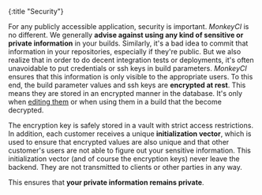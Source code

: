 {:title "Security"}

For any publicly accessible application, security is important.  *MonkeyCI* is no different.
We generally **advise against using any kind of sensitive or private information** in your builds.
Similarly, it's a bad idea to commit that information in your repositories, especially if
they're public.  But we also realize that in order to do decent integration tests or deployments,
it's often unavoidable to put credentials or ssh keys in build parameters.  *MonkeyCI* ensures
that this information is only visible to the appropriate users.  To this end, the build
parameter values and ssh keys are **encrypted at rest**.  This means they are stored in
an encrypted manner in the database.  It's only when [editing them](/pages/params/) or when
using them in a build that the become decrypted.

The encryption key is safely stored in a vault with strict access restrictions.  In addition,
each customer receives a unique **initialization vector**, which is used to ensure that
encrypted values are also unique and that other customer's users are not able to figure
out your sensitive information.  This initialization vector (and of course the encryption
keys) never leave the backend.  They are not transmitted to clients or other parties in
any way.

This ensures that **your private information remains private**.